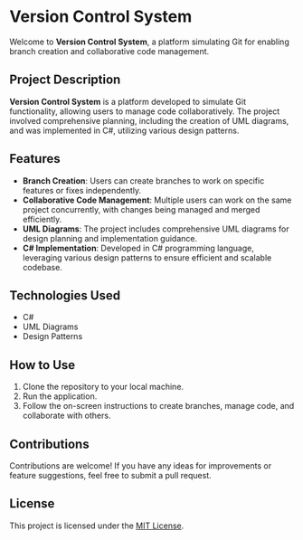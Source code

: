 # Version Control System

Welcome to **Version Control System**, a platform simulating Git for enabling branch creation and collaborative code management.

## Project Description

**Version Control System** is a platform developed to simulate Git functionality, allowing users to manage code collaboratively. The project involved comprehensive planning, including the creation of UML diagrams, and was implemented in C#, utilizing various design patterns.

## Features

- **Branch Creation**: Users can create branches to work on specific features or fixes independently.
- **Collaborative Code Management**: Multiple users can work on the same project concurrently, with changes being managed and merged efficiently.
- **UML Diagrams**: The project includes comprehensive UML diagrams for design planning and implementation guidance.
- **C# Implementation**: Developed in C# programming language, leveraging various design patterns to ensure efficient and scalable codebase.

## Technologies Used

- C#
- UML Diagrams
- Design Patterns

## How to Use

1. Clone the repository to your local machine.
2. Run the application.
3. Follow the on-screen instructions to create branches, manage code, and collaborate with others.

## Contributions

Contributions are welcome! If you have any ideas for improvements or feature suggestions, feel free to submit a pull request.

## License

This project is licensed under the [MIT License](LICENSE).
